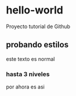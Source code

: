 # hello-world
Proyecto tutorial de Github

## probando estilos
este texto es normal

### hasta 3 niveles
por ahora es asi
